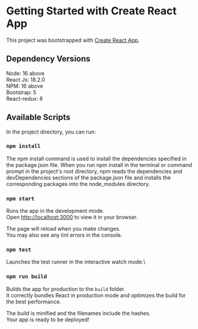 # Getting Started with Create React App

This project was bootstrapped with [Create React App](https://github.com/facebook/create-react-app).

## Dependency Versions
Node: 16 above\
React Js: 18.2.0\
NPM: 16 above\
Bootstrap: 5\
React-redux: 8

## Available Scripts

In the project directory, you can run:

### `npm install`

The npm install command is used to install the dependencies specified in the package.json file. When you run npm install in the terminal or command prompt in the project's root directory, npm reads the dependencies and devDependencies sections of the package.json file and installs the corresponding packages into the node_modules directory.

### `npm start`

Runs the app in the development mode.\
Open [http://localhost:3000](http://localhost:3000) to view it in your browser.

The page will reload when you make changes.\
You may also see any lint errors in the console.

### `npm test`

Launches the test runner in the interactive watch mode.\

### `npm run build`

Builds the app for production to the `build` folder.\
It correctly bundles React in production mode and optimizes the build for the best performance.

The build is minified and the filenames include the hashes.\
Your app is ready to be deployed!

